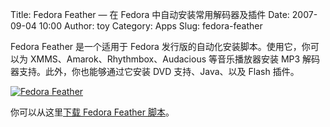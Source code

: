 Title: Fedora Feather — 在 Fedora 中自动安装常用解码器及插件
Date: 2007-09-04 10:00
Author: toy
Category: Apps
Slug: fedora-feather

Fedora Feather 是一个适用于 Fedora
发行版的自动化安装脚本。使用它，你可以为
XMMS、Amarok、Rhythmbox、Audacious 等音乐播放器安装 MP3
解码器支持。此外，你也能够通过它安装 DVD 支持、Java、以及 Flash 插件。

[![Fedora
Feather](http://i.linuxtoy.org/i/2007/09/fedora-feather_s.png)](http://i.linuxtoy.org/i/2007/09/fedora-feather.png)

你可以从这里[下载 Fedora Feather
脚本](http://linuxbraindump.org/2007/09/03/fedora-feather/)。
